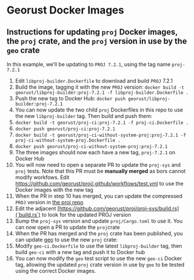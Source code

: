 # Georust Docker Images

## Instructions for updating `proj` Docker images, the `proj` crate, and the `proj` version in use by the `geo` crate

In this example, we'll be updating to `PROJ 7.2.1`, using the tag name `proj-7.2.1`


1. Edit `libproj-builder.Dockerfile` to download and build `PROJ` 7.2.1
2. Build the image, tagging it with the new `PROJ` version: `docker build -t georust/libproj-builder:proj-7.2.1 -f libproj-builder.Dockerfile .`
3. Push the new tag to Docker Hub: `docker push georust/libproj-builder:proj-7.2.1`
4. You can now update the two child `proj` Dockerfiles in this repo to use the new `libproj-builder` tag. Then build and push them:
5. `docker build -t georust/proj-ci:proj-7.2.1 -f proj-ci.Dockerfile .`
6. `docker push georust/proj-ci:proj-7.2.1`
7. `docker build -t georust/proj-ci-without-system-proj:proj-7.2.1 -f proj-ci-without-system-proj.Dockerfile .`
8. `docker push georust/proj-ci-without-system-proj:proj-7.2.1`
9. The three images should now each have a new tag, `proj-7.2.1` on Docker Hub
10. You will now need to open a separate PR to update the `proj-sys` and `proj` tests. Note that this PR must be **manually merged** as bors cannot modify workfows. Edit https://github.com/georust/proj/.github/workflows/test.yml to use the Docker images with the new tag
11. When the PR in step 10 has merged, you can update the compressed `PROJ` version in [the proj repo](https://github.com/georust/proj/proj-sys/PROJSRC)
12. Edit the adjacent [https://github.com/georust/proj/proj-sys/build.rs](`build.rs`) to look for the updated PROJ version
13. Bump the `proj-sys` version and update `proj/Cargo.toml` to use it. You can now open a PR to update the `proj`crate
14. When the PR has merged and the `proj` crate has been published, you can update [geo](https://github.com/georust/geo) to use the new `proj` crate:
15. Modify `geo-ci.Dockerfile` to use the latest `libproj-builder` tag, then build `geo-ci` with a new tag and push it to Docker hub
16. You can now modify the `geo` test script to use the new `geo-ci` Docker tag, allowing the updated `proj` crate version in use by `geo` to be tested using the correct Docker images.

